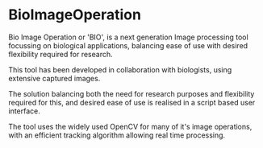 # BioImageOperation

Bio Image Operation or 'BIO', is a next generation Image processing tool focussing on biological applications, balancing ease of use with desired flexibility required for research.

This tool has been developed in collaboration with biologists, using extensive captured images.

The solution balancing both the need for research purposes and flexibility required for this, and desired ease of use is realised in a script based user interface.

The tool uses the widely used OpenCV for many of it's image operations, with an efficient tracking algorithm allowing real time processing.
